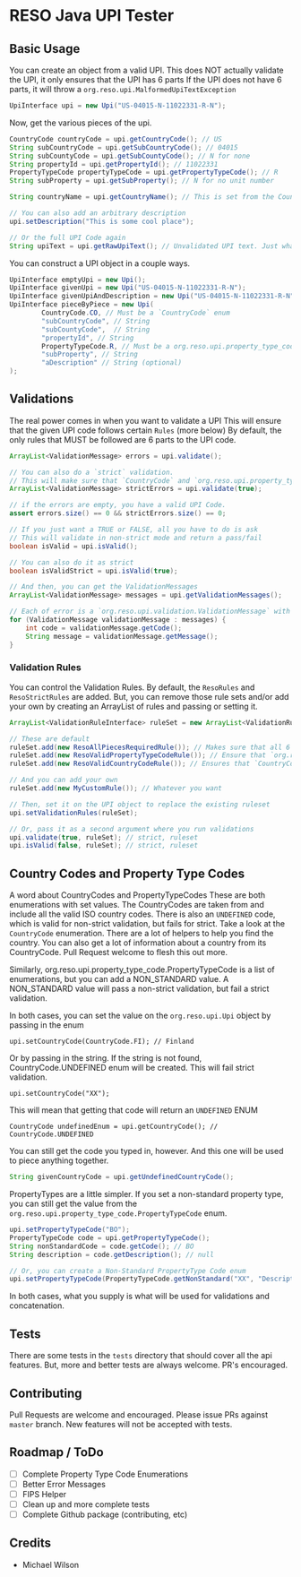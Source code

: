 # RESO Java UPI Tester

## Basic Usage
You can create an object from a valid UPI. 
This does NOT actually validate the UPI, it only ensures that the UPI has 6 parts
If the UPI does not have 6 parts, it will throw a `org.reso.upi.MalformedUpiTextException`

```java
UpiInterface upi = new Upi("US-04015-N-11022331-R-N");
```

Now, get the various pieces of the upi.

```java
CountryCode countryCode = upi.getCountryCode(); // US
String subCountryCode = upi.getSubCountryCode(); // 04015
String subCountyCode = upi.getSubCountyCode(); // N for none
String propertyId = upi.getPropertyId(); // 11022331
PropertyTypeCode propertyTypeCode = upi.getPropertyTypeCode(); // R
String subProperty = upi.getSubProperty(); // N for no unit number

String countryName = upi.getCountryName(); // This is set from the Country Code

// You can also add an arbitrary description
upi.setDescription("This is some cool place");

// Or the full UPI Code again
String upiText = upi.getRawUpiText(); // Unvalidated UPI text. Just what you provided.
```

You can construct a UPI object in a couple ways.
```java
UpiInterface emptyUpi = new Upi();
UpiInterface givenUpi = new Upi("US-04015-N-11022331-R-N");
UpiInterface givenUpiAndDescription = new Upi("US-04015-N-11022331-R-N", "Some Description");
UpiInterface pieceByPiece = new Upi(
        CountryCode.CO, // Must be a `CountryCode` enum
        "subCountryCode", // String
        "subCountyCode",  // String
        "propertyId", // String
        PropertyTypeCode.R, // Must be a org.reso.upi.property_type_code.PropertyTypeCode enum
        "subProperty", // String
        "aDescription" // String (optional)
);
```

## Validations
The real power comes in when you want to validate a UPI
This will ensure that the given UPI code follows certain `Rules` (more below)
By default, the only rules that MUST be followed are 6 parts to the UPI code.

```java
ArrayList<ValidationMessage> errors = upi.validate();

// You can also do a `strict` validation.
// This will make sure that `CountryCode` and `org.reso.upi.property_type_code.PropertyTypeCode` are accepted values.
ArrayList<ValidationMessage> strictErrors = upi.validate(true);

// if the errors are empty, you have a valid UPI Code.
assert errors.size() == 0 && strictErrors.size() == 0;

// If you just want a TRUE or FALSE, all you have to do is ask
// This will validate in non-strict mode and return a pass/fail
boolean isValid = upi.isValid();

// You can also do it as strict
boolean isValidStrict = upi.isValid(true);

// And then, you can get the ValidationMessages
ArrayList<ValidationMessage> messages = upi.getValidationMessages();

// Each of error is a `org.reso.upi.validation.ValidationMessage` with a code and english error message
for (ValidationMessage validationMessage : messages) {
    int code = validationMessage.getCode();
    String message = validationMessage.getMessage();
}
```

### Validation Rules
You can control the Validation Rules.
By default, the `ResoRules` and `ResoStrictRules` are added.
But, you can remove those rule sets and/or add your own by creating an ArrayList of rules and passing or setting it.
```java
ArrayList<ValidationRuleInterface> ruleSet = new ArrayList<ValidationRuleInterface>();

// These are default
ruleSet.add(new ResoAllPiecesRequiredRule()); // Makes sure that all 6 parts are there
ruleSet.add(new ResoValidPropertyTypeCodeRule()); // Ensure that `org.reso.upi.property_type_code.PropertyTypeCode` is not `NON_STANDARD` (strict)
ruleSet.add(new ResoValidCountryCodeRule()); // Ensures that `CountryCode` is not `UNDEFINED` (strict)

// And you can add your own
ruleSet.add(new MyCustomRule()); // Whatever you want

// Then, set it on the UPI object to replace the existing ruleset
upi.setValidationRules(ruleSet);

// Or, pass it as a second argument where you run validations
upi.validate(true, ruleSet); // strict, ruleset
upi.isValid(false, ruleSet); // strict, ruleset
```

## Country Codes and Property Type Codes
A word about CountryCodes and PropertyTypeCodes
These are both enumerations with set values.
The CountryCodes are taken from []() and include all the valid ISO country codes.
There is also an `UNDEFINED` code, which is valid for non-strict validation, but fails for strict.
Take a look at the `CountryCode` enumeration. There are a lot of helpers to help you find the country.
You can also get a lot of information about a country from its CountryCode.
Pull Request welcome to flesh this out more.

Similarly, org.reso.upi.property_type_code.PropertyTypeCode is a list of enumerations, but you can add a NON_STANDARD value.
A NON_STANDARD value will pass a non-strict validation, but fail a strict validation.

In both cases, you can set the value on the `org.reso.upi.Upi` object by passing in the enum

`upi.setCountryCode(CountryCode.FI); // Finland`

Or by passing in the string. If the string is not found,
CountryCode.UNDEFINED enum will be created. This will fail strict validation.

`upi.setCountryCode("XX");`

This will mean that getting that code will return an `UNDEFINED` ENUM

`CountryCode undefinedEnum = upi.getCountryCode(); // CountryCode.UNDEFINED`

You can still get the code you typed in, however. And this one will be used to piece anything together.

```java
String givenCountryCode = upi.getUndefinedCountryCode();
```

PropertyTypes are a little simpler.
If you set a non-standard property type, you can still get the value from the `org.reso.upi.property_type_code.PropertyTypeCode` enum.

```java
upi.setPropertyTypeCode("BO");
PropertyTypeCode code = upi.getPropertyTypeCode();
String nonStandardCode = code.getCode(); // BO
String description = code.getDescription(); // null

// Or, you can create a Non-Standard PropertyType Code enum
upi.setPropertyTypeCode(PropertyTypeCode.getNonStandard("XX", "Description"));
```

In both cases, what you supply is what will be used for validations and concatenation.

## Tests
There are some tests in the `tests` directory that should cover all the api features. 
But, more and better tests are always welcome. 
PR's encouraged.

## Contributing
Pull Requests are welcome and encouraged. Please issue PRs against `master` branch. New features will not be accepted with tests.

## Roadmap / ToDo
- [ ] Complete Property Type Code Enumerations
- [ ] Better Error Messages
- [ ] FIPS Helper
- [ ] Clean up and more complete tests
- [ ] Complete Github package (contributing, etc)

## Credits
- Michael Wilson <mwilson at fbsdata.com>
